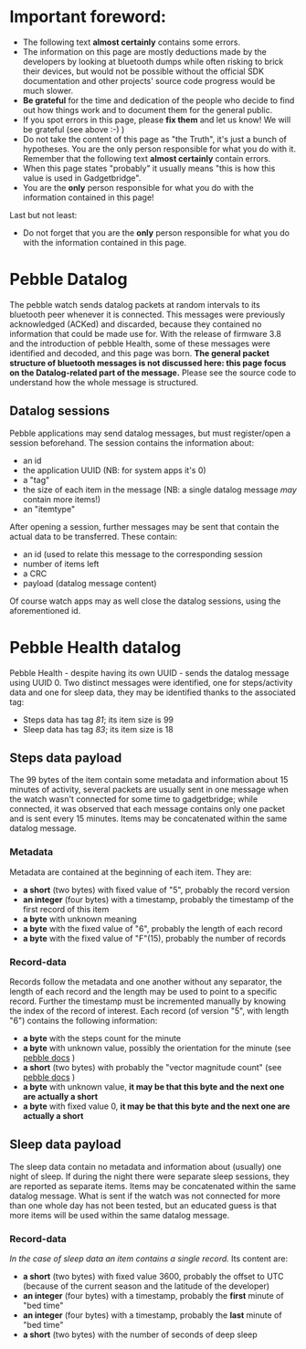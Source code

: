 # Important foreword:
* The following text __almost certainly__ contains some errors.
* The information on this page are mostly deductions made by the developers by looking at bluetooth dumps while often risking to brick their devices, but would not be possible without the official SDK documentation and other projects' source code progress would be much slower.
* __Be grateful__ for the time and dedication of the people who decide to find out how things work and to document them for the general public.
* If you spot errors in this page, please __fix them__ and let us know! We will be grateful (see above :-) )
* Do not take the content of this page as "the Truth", it's just a bunch of hypotheses. You are the only person responsible for what you do with it. Remember that the following text __almost certainly__ contain errors.
* When this page states "probably" it usually means "this is how this value is used in Gadgetbridge".
* You are the __only__ person responsible for what you do with the information contained in this page!

Last but not least:
* Do not forget that you are the __only__ person responsible for what you do with the information contained in this page.

# Pebble Datalog

The pebble watch sends datalog packets at random intervals to its bluetooth peer whenever it is connected. This messages were previously acknowledged (ACKed) and discarded, because they contained no information that could be made use for. With the release of firmware 3.8 and the introduction of pebble Health, some of these messages were identified and decoded, and this page was born. __The general packet structure of bluetooth messages is not discussed here: this page focus on the Datalog-related part of the message.__ Please see the source code to understand how the whole message is structured.

## Datalog sessions

Pebble applications may send datalog messages, but must register/open a session beforehand. The session contains the information about:
* an id
* the application UUID (NB: for system apps it's 0)
* a "tag"
* the size of each item in the message (NB: a single datalog message *may* contain more items!)
* an "itemtype"

After opening a session, further messages may be sent that contain the actual data to be transferred. These contain:
* an id (used to relate this message to the corresponding session
* number of items left
* a CRC
* payload (datalog message content)

Of course watch apps may as well close the datalog sessions, using the aforementioned id.

# Pebble Health datalog

Pebble Health - despite having its own UUID - sends the datalog message using UUID 0. Two distinct messages were identified, one for steps/activity data and one for sleep data, they may be identified thanks to the associated tag:
* Steps data has tag _81_; its item size is 99
* Sleep data has tag _83_; its item size is 18

## Steps data payload

The 99 bytes of the item contain some metadata and information about 15 minutes of activity, several packets are usually sent in one message when the watch wasn't connected for some time to gadgetbridge; while connected, it was observed that each message contains only one packet and is sent every 15 minutes. Items may be concatenated within the same datalog message.

### Metadata

Metadata are contained at the beginning of each item. They are:
* __a short__ (two bytes) with fixed value of "5", probably the record version
* __an integer__ (four bytes) with a timestamp, probably the timestamp of the first record of this item
* __a byte__ with unknown meaning
* __a byte__ with the fixed value of "6", probably the length of each record
* __a byte__ with the fixed value of "F"(15), probably the number of records

### Record-data

Records follow the metadata and one another without any separator, the length of each record and the length may be used to point to a specific record. Further the timestamp must be incremented manually by knowing the index of the record of interest. Each record (of version "5", with length "6") contains the following information:
* __a byte__ with the steps count for the minute
* __a byte__ with unknown value, possibly the orientation for the minute (see [pebble docs](https://developer.pebble.com/docs/c/Foundation/Event_Service/HealthService/#HealthMinuteData) )
* __a short__ (two bytes) with probably the "vector magnitude count" (see [pebble docs](https://developer.pebble.com/docs/c/Foundation/Event_Service/HealthService/#HealthMinuteData) )
* __a byte__ with unknown value, __it may be that this byte and the next one are actually a short__
* __a byte__ with fixed value 0, __it may be that this byte and the next one are actually a short__

## Sleep data payload

The sleep data contain no metadata and information about (usually) one night of sleep. If during the night there were separate sleep sessions, they are reported as separate items. Items may be concatenated within the same datalog message. What is sent if the watch was not connected for more than one whole day has not been tested, but an educated guess is that more items will be used within the same datalog message. 

### Record-data

_In the case of sleep data an item contains a single record._ Its content are:
* __a short__ (two bytes) with fixed value 3600, probably the offset to UTC (because of the current season and the latitude of the developer)
* __an integer__ (four bytes) with a timestamp, probably the __first__ minute of "bed time"
* __an integer__ (four bytes) with a timestamp, probably the __last__ minute of "bed time"
* __a short__ (two bytes) with the number of seconds of deep sleep

